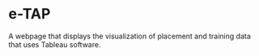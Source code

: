 # e-TAP
A webpage that displays the visualization of placement and training data that uses Tableau software.
